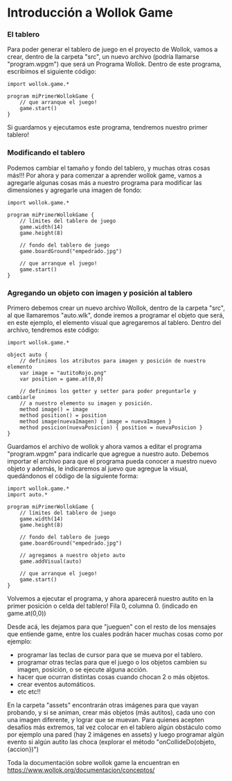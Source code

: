# Introducción a Wollok Game

### El tablero
Para poder generar el tablero de juego en el proyecto de Wollok, vamos a crear, dentro de la carpeta "src", un nuevo archivo (podría llamarse "program.wpgm") que será un Programa Wollok.
Dentro de este programa, escribimos el siguiente código:

```
import wollok.game.*

program miPrimerWollokGame {
	// que arranque el juego!
	game.start()
}
```

Si guardamos y ejecutamos este programa, tendremos nuestro primer tablero!

### Modificando el tablero

Podemos cambiar el tamaño y fondo del tablero, y muchas otras cosas más!!! 
Por ahora y para comenzar a aprender wollok game, vamos a agregarle algunas cosas más a nuestro programa para modificar las dimensiones y agregarle una imagen de fondo:

```
import wollok.game.*

program miPrimerWollokGame {
	// límites del tablero de juego
	game.width(14)
	game.height(8)

	// fondo del tablero de juego
	game.boardGround("empedrado.jpg")

	// que arranque el juego!
	game.start()
}
```

### Agregando un objeto con imagen y posición al tablero

Primero debemos crear un nuevo archivo Wollok, dentro de la carpeta "src", al que llamaremos "auto.wlk", donde iremos a programar el objeto que será, en este ejemplo, el elemento visual que agregaremos al tablero. 
Dentro del archivo, tendremos este código:

```
import wollok.game.*

object auto {
	// definimos los atributos para imagen y posición de nuestro elemento
	var image = "autitoRojo.png"
	var position = game.at(0,0)

	// definimos los getter y setter para poder preguntarle y cambiarle 
	// a nuestro elemento su imagen y posición. 
	method image() = image
	method position() = position
	method image(nuevaImagen) { image = nuevaImagen }
	method posicion(nuevaPosicion) { position = nuevaPosicion }
}

```
Guardamos el archivo de wollok y ahora vamos a editar el programa "program.wpgm" para indicarle
que agregue a nuestro auto. Debemos importar el archivo para que el programa pueda conocer
a nuestro nuevo objeto y además, le indicaremos al juevo que agregue la visual, quedándonos el código de la siguiente forma:

```
import wollok.game.*
import auto.*

program miPrimerWollokGame {
	// límites del tablero de juego
	game.width(14)
	game.height(8)

	// fondo del tablero de juego
	game.boardGround("empedrado.jpg")

	// agregamos a nuestro objeto auto
	game.addVisual(auto)

	// que arranque el juego!
	game.start()
}
```

Volvemos a ejecutar el programa, y ahora aparecerá nuestro autito en la primer posición o celda del tablero! Fila 0, columna 0. (indicado en game.at(0,0))

Desde acá, les dejamos para que "jueguen" con el resto de los mensajes que entiende 
game, entre los cuales podrán hacer muchas cosas como por ejemplo:

- programar las teclas de cursor para que se mueva por el tablero.
- programar otras teclas para que el juego o los objetos cambien su imagen, posición, o se ejecute alguna acción.
- hacer que ocurran distintas cosas cuando chocan 2 o más objetos.
- crear eventos automáticos.
- etc etc!!

En la carpeta "assets" encontrarán otras imágenes para que vayan probando, y si se animan, crear más objetos (más autitos), cada uno con una imagen diferente, y lograr que se muevan. Para quienes acepten desafíos más extremos, tal vez colocar en el tablero algún obstáculo como por ejemplo una pared (hay 2 imágenes en assets) y luego programar algún evento si algún autito las choca (explorar el método "onCollideDo(objeto,{accion})")

Toda la documentación sobre wollok game la encuentran en <https://www.wollok.org/documentacion/conceptos/>


